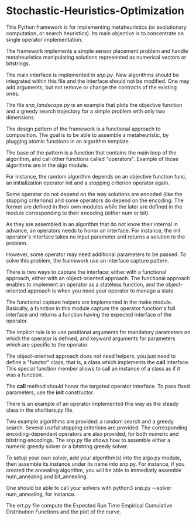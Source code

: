 # Stochastic-Heuristics-Optimization

This Python framework is for implementing metaheuristics (or evolutionary computation, or search heuristics).
Its main objective is to concentrate on single operator implementation.

The framework implements a simple sensor placement problem and handle metaheuristics manipulating solutions represented as numerical vectors or bitstrings.

The main interface is implemented in _snp.py_. New algorithms should be integrated within this file and the interface should not be modified. One may add arguments, but not remove or change the contracts of the existing ones.

The file _snp_landscape.py_ is an example that plots the objective function and a greedy search trajectory for a simple problem with only two dimensions.

The design pattern of the framework is a functional approach to composition. The goal is to be able to assemble a metaheuristic, by plugging atomic functions in an algorithm template.

The base of the pattern is a function that contains the main loop of the algorithm, and call other functions called "operators". Example of those algorithms are in the algo module.

For instance, the random algorithm depends on an objective function func, an initialization operator init and a stopping criterion operator again.

Some operator do not depend on the way solutions are encoded (like the stopping criterions) and some operators do depend on the encoding. The former are defined in their own modules while the later are defined in the module corresponding to their encoding (either num or bit).

As they are assembled in an algorithm that do not know their internal in advance, an operators needs to honor an interface. For instance, the init operator's interface takes no input parameter and returns a solution to the problem.

However, some operator may need additional parameters to be passed. To solve this problem, the framework use an interface capture pattern.

There is two ways to capture the interface: either with a functional approach, either with an object-oriented approach. The functional approach enables to implement an operator as a stateless function, and the object-oriented approach is when you need your operator to manage a state.

The functional capture helpers are implemented in the make module. Basically, a function in this module capture the operator function's full interface and returns a function having the expected interface of the operator.

The implicit rule is to use positional arguments for mandatory parameters on which the operator is defined, and keyword arguments for parameters which are specific to the operator.

The object-oriented approach does not need helpers, you just need to define a "functor" class, that is, a class which implements the __call__ interface. This special function member allows to call an instance of a class as if it was a function.

The __call__ method should honor the targeted operator interface. To pass fixed parameters, use the __init__ constructor.

There is an example of an operator implemented this way as the steady class in the sho/iters.py file.

Two example algorithms are provided: a random search and a greedy search. Several useful stopping criterions are provided. The corresponding encoding-dependent operators are also provided, for both numeric and bitstring encodings. The snp.py file shows how to assemble either a numeric greedy solver or a bitstring greedy solver.

To setup your own solver, add your algorithm(s) into the algo.py module, then assemble its instance under its name into snp.py. For instance, if you created the annealing algorithm, you will be able to immediatly assemble num_annealing and bit_annealing.

One should be able to call your solvers with python3 snp.py --solver num_annealing, for instance.

The ert.py file compute the Expected Run Time Empirical Cumulative Distribution Functions and the plot of the curve.
